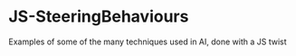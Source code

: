 JS-SteeringBehaviours
=====================

Examples of some of the many techniques used in AI, done with a JS twist
